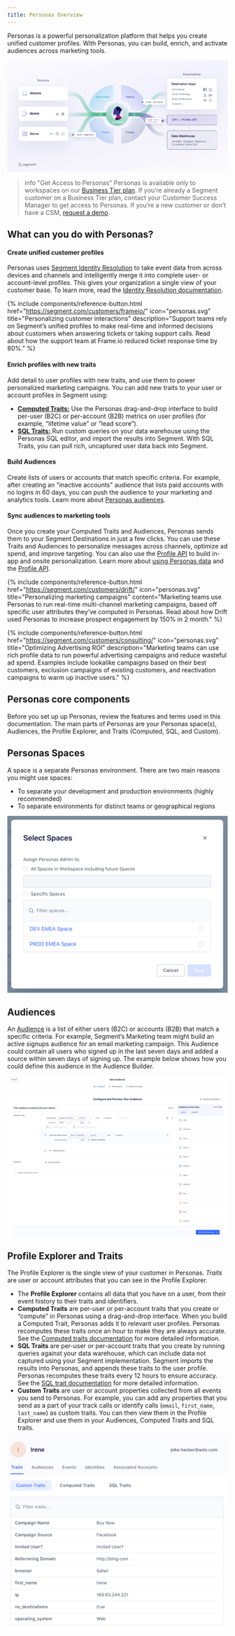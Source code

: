```yaml
---
title: Personas Overview
---
```


Personas is a powerful personalization platform that helps you create unified customer profiles. With Personas, you can build, enrich, and activate audiences across marketing tools.

<!-- With Personas, you compile lists of _traits_ for each user, then create _audiences_ which are lists of users that meet criteria you define. You can send user traits to your Segment destinations, and audience lists to specific Personas destinations. -->

![](images/personas-overview.png)


> info "Get Access to Personas"
> Personas is available only to workspaces on our [Business Tier plan](https://segment.com/pricing/). If you’re already a Segment customer on a Business Tier plan, contact your Customer Success Manager to get access to Personas. If you’re a new customer or don’t have a CSM, [request a demo](https://segment.com/demo/).

## What can you do with Personas?

#### Create unified customer profiles
Personas uses [Segment Identity Resolution](/docs/personas/identity-resolution/) to take event data from across devices and channels and intelligently merge it into complete user- or account-level profiles. This gives your organization a single view of your customer base. To learn more, read the [Identity Resolution documentation](/docs/personas/identity-resolution/).

{% include components/reference-button.html href="https://segment.com/customers/frameio/" icon="personas.svg" title="Personalizing customer interactions" description="Support teams rely on Segment’s unified profiles to make real-time and informed decisions about customers when answering tickets or taking support calls. Read about how the support team at Frame.io reduced ticket response time by 80%." %}

#### Enrich profiles with new traits
Add detail to user profiles with new traits, and use them to power personalized marketing campaigns. You can add new traits to your user or account profiles in Segment using:

- [**Computed Traits:**](/docs/personas/computed-traits/) Use the Personas drag-and-drop interface to build per-user (B2C) or per-account (B2B) metrics on user profiles (for example, “lifetime value” or “lead score”).
- [**SQL Traits:**](/docs/personas/sql-traits/) Run custom queries on your data warehouse using the Personas SQL editor, and import the results into Segment. With SQL Traits, you can pull rich, uncaptured user data back into Segment.

#### Build Audiences
Create lists of users or accounts that match specific criteria. For example, after creating an "inactive accounts" audience that lists paid accounts with no logins in 60 days, you can push the audience to your marketing and analytics tools. Learn more about [Personas audiences](/docs/personas/audiences/).

#### Sync audiences to marketing tools
Once you create your Computed Traits and Audiences, Personas sends them to your Segment Destinations in just a few clicks. You can use these Traits and Audiences to personalize messages across channels, optimize ad spend, and improve targeting. You can also use the [Profile API](/docs/personas/profile-api) to build in-app and onsite personalization. Learn more about [using Personas data](/docs/personas/using-personas-data/) and the [Profile API](/docs/personas/profile-api).

{% include components/reference-button.html href="https://segment.com/customers/drift/" icon="personas.svg" title="Personalizing marketing campaigns" content="Marketing teams use Personas to run real-time multi-channel marketing campaigns, based off specific user attributes they’ve computed in Personas. Read about how Drift used Personas to increase prospect engagement by 150% in 2 month." %}

{% include components/reference-button.html href="https://segment.com/customers/consulting/" icon="personas.svg" title="Optimizing Advertising ROI" description="Marketing teams can use rich profile data to run powerful advertising campaigns and reduce wasteful ad spend. Examples include lookalike campaigns based on their best customers, exclusion campaigns of existing customers, and reactivation campaigns to warm up inactive users." %}

## Personas core components

Before you set up up Personas, review the features and terms used in this documentation. The main parts of Personas are your Personas space(s), Audiences, the Profile Explorer, and Traits (Computed, SQL, and Custom).

## Personas Spaces

A space is a separate Personas environment. There are two main reasons you might use spaces:

- To separate your development and production environments (highly recommended)
- To separate environments for distinct teams or geographical regions

![](images/personas-spaces_example.png)

## Audiences

An [Audience](/docs/personas/audiences/) is a list of either users (B2C) or accounts (B2B) that match a specific criteria. For example, Segment’s Marketing team might build an active signups audience for an email marketing campaign. This Audience could contain all users who signed up in the last seven days and added a source within seven days of signing up. The example below shows how you could define this audience in the Audience Builder.

![](images/personas-newaudience.png)


## Profile Explorer and Traits

The Profile Explorer is the single view of your customer in Personas. *Traits* are user or account attributes that you can see in the Profile Explorer.

- The **Profile Explorer** contains all data that you have on a user, from their event history to their traits and identifiers.
- **Computed Traits** are per-user or per-account traits that you create or “compute” in Personas using a drag-and-drop interface. When you build a Computed Trait, Personas adds it to relevant user profiles. Personas recomputes these traits once an hour to make they are always accurate. See the [Computed traits documentation](/docs/personas/computed-traits/) for more detailed information.
- **SQL Traits** are per-user or per-account traits that you create by running queries against your data warehouse, which can include data not captured using your Segment implementation. Segment imports the results into Personas, and appends these traits to the user profile. Personas recomputes these traits every 12 hours to ensure accuracy. See the [SQL trait documentation](/docs/personas/sql-traits/) for more detailed information.
- **Custom Traits** are user or account properties collected from all events you send to Personas.  For example, you can add any properties that you send as a part of your track calls or identify calls (`email`, `first_name`, `last_name`) as custom traits. You can then view them in the Profile Explorer and use them in your Audiences, Computed Traits and SQL traits.

![](images/personas-userprofile.png)
